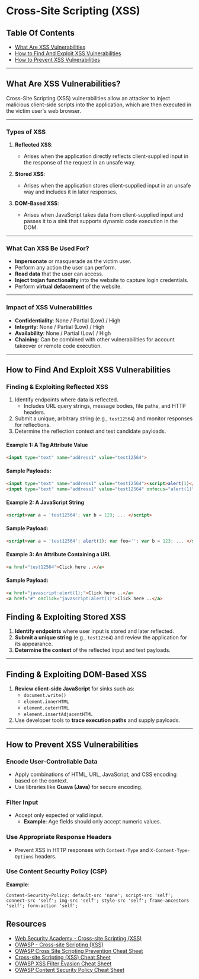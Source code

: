 # Cross-Site Scripting (XSS)

## Table Of Contents
- [What Are XSS Vulnerabilities](#what-are-xss-vulnerabilities)
- [How to Find And Exploit XSS Vulnerabilities](#how-to-find-and-exploit-xss-vulnerabilities)
- [How to Prevent XSS Vulnerabilities](#how-to-prevent-xss-vulnerabilities)

---

## What Are XSS Vulnerabilities?

Cross-Site Scripting (XSS) vulnerabilities allow an attacker to inject malicious client-side scripts into the application, which are then executed in the victim user's web browser.

---

### Types of XSS

1. **Reflected XSS**:
   - Arises when the application directly reflects client-supplied input in the response of the request in an unsafe way.

2. **Stored XSS**:
   - Arises when the application stores client-supplied input in an unsafe way and includes it in later responses.

3. **DOM-Based XSS**:
   - Arises when JavaScript takes data from client-supplied input and passes it to a sink that supports dynamic code execution in the DOM.

---

### What Can XSS Be Used For?

- **Impersonate** or masquerade as the victim user.
- Perform any action the user can perform.
- **Read data** that the user can access.
- **Inject trojan functionality** into the website to capture login credentials.
- Perform **virtual defacement** of the website.

---

### Impact of XSS Vulnerabilities

- **Confidentiality**: None / Partial (Low) / High
- **Integrity**: None / Partial (Low) / High
- **Availability**: None / Partial (Low) / High
- **Chaining**: Can be combined with other vulnerabilities for account takeover or remote code execution.

---

## How to Find And Exploit XSS Vulnerabilities

### Finding & Exploiting Reflected XSS

1. Identify endpoints where data is reflected.
   - Includes URL query strings, message bodies, file paths, and HTTP headers.
2. Submit a unique, arbitrary string (e.g., `test12564`) and monitor responses for reflections.
3. Determine the reflection context and test candidate payloads.

#### Example 1: A Tag Attribute Value

```html
<input type="text" name="address1" value="test12564">
```

#### Sample Payloads:

```html
<input type="text" name="address1" value="test12564"><script>alert(1)</script>">
<input type="text" name="address1" value="test12564" onfocus="alert(1)">
```

#### Example 2: A JavaScript String

```html
<script>var a = 'test12564'; var b = 123; ... </script>
```

#### Sample Payload:

```html
<script>var a = 'test12564'; alert(1); var foo=''; var b = 123; ... </script>
```
#### Example 3: An Attribute Containing a URL

```html
<a href="test12564">Click here ..</a>
```

#### Sample Payload:

```html
<a href="javascript:alert(1);">Click here ..</a>
<a href="#" onclick="javascript:alert(1)">Click here ..</a>
```
## Finding & Exploiting Stored XSS

1. **Identify endpoints** where user input is stored and later reflected.
2. **Submit a unique string** (e.g., `test12564`) and review the application for its appearance.
3. **Determine the context** of the reflected input and test payloads.

---

## Finding & Exploiting DOM-Based XSS

1. **Review client-side JavaScript** for sinks such as:
   - `document.write()`
   - `element.innerHTML`
   - `element.outerHTML`
   - `element.insertAdjacentHTML`
2. Use developer tools to **trace execution paths** and supply payloads.

---

## How to Prevent XSS Vulnerabilities

### Encode User-Controllable Data

- Apply combinations of HTML, URL, JavaScript, and CSS encoding based on the context.
- Use libraries like **Guava (Java)** for secure encoding.

### Filter Input

- Accept only expected or valid input.
  - **Example**: Age fields should only accept numeric values.

### Use Appropriate Response Headers

- Prevent XSS in HTTP responses with `Content-Type` and `X-Content-Type-Options` headers.

### Use Content Security Policy (CSP)

**Example**:
```http
Content-Security-Policy: default-src 'none'; script-src 'self'; connect-src 'self'; img-src 'self'; style-src 'self'; frame-ancestors 'self'; form-action 'self';
```

## Resources

- [Web Security Academy - Cross-site Scripting (XSS)](https://portswigger.net/web-security/cross-site-scripting)
- [OWASP - Cross-site Scripting (XSS)](https://owasp.org/www-community/attacks/xss)
- [OWASP Cross Site Scripting Prevention Cheat Sheet](https://cheatsheetseries.owasp.org/cheatsheets/Cross_Site_Scripting_Prevention_Cheat_Sheet.html)
- [Cross-site Scripting (XSS) Cheat Sheet](https://portswigger.net/web-security/cross-site-scripting/cheat-sheet)
- [OWASP XSS Filter Evasion Cheat Sheet](https://cheatsheetseries.owasp.org/cheatsheets/XSS_Filter_Evasion_Cheat_Sheet.html)
- [OWASP Content Security Policy Cheat Sheet](https://cheatsheetseries.owasp.org/cheatsheets/Content_Security_Policy_Cheat_Sheet.html)
